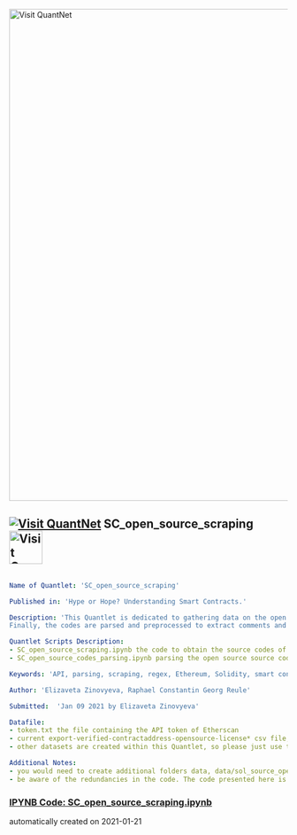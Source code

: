 [<img src="https://github.com/QuantLet/Styleguide-and-FAQ/blob/master/pictures/banner.png" width="888" alt="Visit QuantNet">](http://quantlet.de/)

## [<img src="https://github.com/QuantLet/Styleguide-and-FAQ/blob/master/pictures/qloqo.png" alt="Visit QuantNet">](http://quantlet.de/) **SC_open_source_scraping** [<img src="https://github.com/QuantLet/Styleguide-and-FAQ/blob/master/pictures/QN2.png" width="60" alt="Visit QuantNet 2.0">](http://quantlet.de/)

```yaml

Name of Quantlet: 'SC_open_source_scraping'

Published in: 'Hype or Hope? Understanding Smart Contracts.'

Description: 'This Quantlet is dedicated to gathering data on the open source source codes of Solidity Smart Contracts using the API of https://etherscan.io/.
Finally, the codes are parsed and preprocessed to extract comments and stored as a csv file.'

Quantlet Scripts Description:
- SC_open_source_scraping.ipynb the code to obtain the source codes of open source verified Solidity Smart Contracts using API of Etherscan
- SC_open_source_codes_parsing.ipynb parsing the open source source codes using regex

Keywords: 'API, parsing, scraping, regex, Ethereum, Solidity, smart contracts, Etherscan'

Author: 'Elizaveta Zinovyeva, Raphael Constantin Georg Reule'

Submitted:  'Jan 09 2021 by Elizaveta Zinovyeva'

Datafile:
- token.txt the file containing the API token of Etherscan
- current export-verified-contractaddress-opensource-license* csv file, you can obtain the last 10.000 verified open source smart contracts as csv on Etherscan https://etherscan.io/contractsVerified?filter=opensourcelicense
- other datasets are created within this Quantlet, so please just use the codes in the order listed in Quantlet Scripts Description

Additional Notes:
- you would need to create additional folders data, data/sol_source_open_source and data/sol_source_not_verified_open_source
- be aware of the redundancies in the code. The code presented here is not made for production (neither it is optimized for production). It's purpose is solely to see and to be able to compare all the numbers presented in the paper

```

### [IPYNB Code: SC_open_source_scraping.ipynb](SC_open_source_scraping.ipynb)


automatically created on 2021-01-21